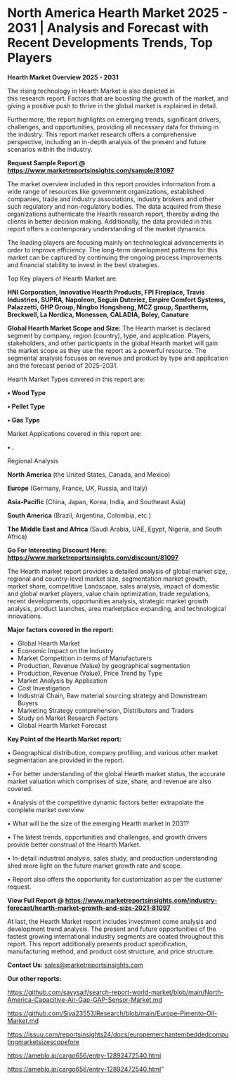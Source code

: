 # North America Hearth Market 2025 - 2031 | Analysis and Forecast with Recent Developments Trends, Top Players

<Strong> Hearth Market Overview 2025 - 2031</strong>

The rising technology in Hearth Market is also depicted in this research report. Factors that are boosting the growth of the market, and giving a positive push to thrive in the global market is explained in detail.

Furthermore, the report highlights on emerging trends, significant drivers, challenges, and opportunities, providing all necessary data for thriving in the industry. This report market research offers a comprehensive perspective, including an in-depth analysis of the present and future scenarios within the industry.

<strong>Request Sample Report @ <a href=https://www.marketreportsinsights.com/sample/81097>https://www.marketreportsinsights.com/sample/81097</a></strong>

The market overview included in this report provides information from a wide range of resources like government organizations, established companies, trade and industry associations, industry brokers and other such regulatory and non-regulatory bodies. The data acquired from these organizations authenticate the Hearth research report, thereby aiding the clients in better decision making. Additionally, the data provided in this report offers a contemporary understanding of the market dynamics.

The leading players are focusing mainly on technological advancements in order to improve efficiency. The long-term development patterns for this market can be captured by continuing the ongoing process improvements and financial stability to invest in the best strategies.

Top Key players of Hearth Market are:

<strong>HNI Corporation, Innovative Hearth Products, FPI Fireplace, Travis Industries, SUPRA, Napoleon, Seguin Duteriez, Empire Comfort Systems, Palazzetti, GHP Group, Ningbo Hongsheng, MCZ group, Spartherm, Breckwell, La Nordica, Monessen, CALADIA, Boley, Canature</strong>

<strong><b>Global Hearth Market Scope and Size:</b></strong>
The Hearth market is declared segment by company, region (country), type, and application. Players, stakeholders, and other participants in the global Hearth market will gain the market scope as they use the report as a powerful resource. The segmental analysis focuses on revenue and product by type and application and the forecast period of 2025-2031.

Hearth Market Types covered in this report are:

<strong>• Wood Type

• Pellet Type

• Gas Type</strong>

Market Applications covered in this report are:

<strong>• .</strong> 

Regional Analysis

<strong>North America</strong> (the United States, Canada, and Mexico)

<strong>Europe</strong> (Germany, France, UK, Russia, and Italy)

<strong>Asia-Pacific</strong> (China, Japan, Korea, India, and Southeast Asia)

<strong>South America</strong> (Brazil, Argentina, Colombia, etc.)

<strong>The Middle East and Africa</strong> (Saudi Arabia, UAE, Egypt, Nigeria, and South Africa)

<strong>Go For Interesting Discount Here: <a href=https://www.marketreportsinsights.com/discount/81097>https://www.marketreportsinsights.com/discount/81097</a></strong>

The Hearth market report provides a detailed analysis of global market size, regional and country-level market size, segmentation market growth, market share, competitive Landscape, sales analysis, impact of domestic and global market players, value chain optimization, trade regulations, recent developments, opportunities analysis, strategic market growth analysis, product launches, area marketplace expanding, and technological innovations.

<strong><b>Major factors covered in the report:</b></strong>
<ul>
  <li>Global Hearth Market </li>
  <li>Economic Impact on the Industry</li>
  <li>Market Competition in terms of Manufacturers</li>
  <li>Production, Revenue (Value) by geographical segmentation</li>
  <li>Production, Revenue (Value), Price Trend by Type</li>
  <li>Market Analysis by Application</li>
  <li>Cost Investigation</li>
  <li>Industrial Chain, Raw material sourcing strategy and Downstream Buyers</li>
  <li>Marketing Strategy comprehension, Distributors and Traders</li>
  <li>Study on Market Research Factors</li>
  <li>Global Hearth Market Forecast</li>
</ul>

<strong><b>Key Point of the Hearth Market report:</b></strong>

• Geographical distribution, company profiling, and various other market segmentation are provided in the report.

• For better understanding of the global Hearth market status, the accurate market valuation which comprises of size, share, and revenue are also covered.

• Analysis of the competitive dynamic factors better extrapolate the complete market overview

• What will be the size of the emerging Hearth market in 2031?

• The latest trends, opportunities and challenges, and growth drivers provide better construal of the Hearth Market.

• In-detail industrial analysis, sales study, and production understanding shed more light on the future market growth rate and scope.

• Report also offers the opportunity for customization as per the customer request.

<strong><b>View Full Report @ <a href=https://www.marketreportsinsights.com/industry-forecast/hearth-market-growth-and-size-2021-81097>https://www.marketreportsinsights.com/industry-forecast/hearth-market-growth-and-size-2021-81097</a></b></strong>


At last, the Hearth Market report includes investment come analysis and development trend analysis. The present and future opportunities of the fastest growing international industry segments are coated throughout this report. This report additionally presents product specification, manufacturing method, and product cost structure, and price structure.

<strong>Contact Us:</strong>
sales@marketreportsinsights.com

<strong>Our other reports:</strong>

<a href=https://github.com/sayysaif/search-report-world-market/blob/main/North-America-Capacitive-Air-Gap-GAP-Sensor-Market.md>https://github.com/sayysaif/search-report-world-market/blob/main/North-America-Capacitive-Air-Gap-GAP-Sensor-Market.md</a>

<a href=https://github.com/Siya23553/Research/blob/main/Europe-Pimento-Oil-Market.md>https://github.com/Siya23553/Research/blob/main/Europe-Pimento-Oil-Market.md</a>

<a href=https://issuu.com/reportsinsights24/docs/europemerchantembeddedcomputingmarketsizescopefore>https://issuu.com/reportsinsights24/docs/europemerchantembeddedcomputingmarketsizescopefore</a>

<a href=https://ameblo.jp/cargo656/entry-12892472540.html>https://ameblo.jp/cargo656/entry-12892472540.html</a>

<a href=https://ameblo.jp/cargo656/entry-12892472540.html>https://ameblo.jp/cargo656/entry-12892472540.html</a>"
